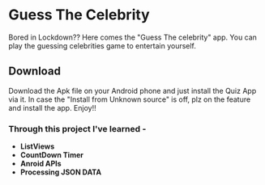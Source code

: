 # Guess The Celebrity

Bored in Lockdown??
Here comes the "Guess The celebrity" app. You can play the guessing celebrities game to entertain yourself.

## Download
Download the Apk file on your Android phone and just install the Quiz App via it. In case the "Install from Unknown source" is off, plz on the feature and install the app. Enjoy!!

### Through this project I've learned -
* **ListViews**
* **CountDown Timer**
* **Anroid APIs**
* **Processing JSON DATA**
